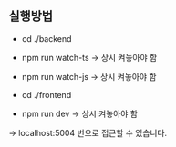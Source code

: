 ## 실행방법
- cd ./backend
- npm run watch-ts -> 상시 켜놓아야 함
- npm run watch-js -> 상시 켜놓아야 함

- cd ./frontend
- npm run dev -> 상시 켜놓아야 함

-> localhost:5004 번으로 접근할 수 있습니다.
